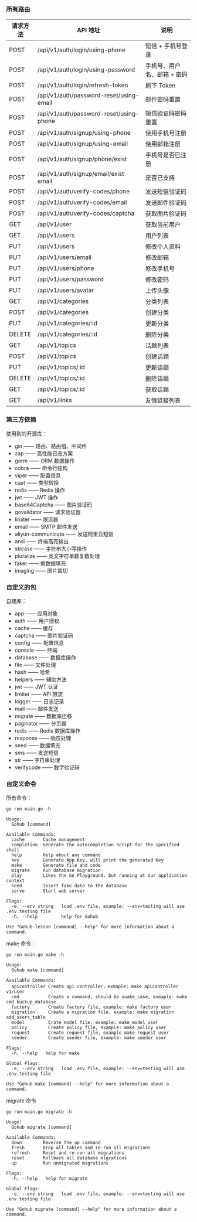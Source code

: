 ### 所有路由

| 请求方法   | API                                                地址 | 说明              |
|--------|-------------------------------------------------------|-----------------|
| POST   | 	/api/v1/auth/login/using-phone	                      | 短信 + 手机号登录      |
| POST   | 	/api/v1/auth/login/using-password	                   | 手机号、用户名、邮箱 + 密码 |
| POST   | 	/api/v1/auth/login/refresh-token	                    | 刷下 Token        |
| POST   | 	/api/v1/auth/password-reset/using-email	             | 邮件密码重置          |
| POST   | 	/api/v1/auth/password-reset/using-phone	             | 短信验证码密码重置       |
| POST   | 	/api/v1/auth/signup/using-phone	                     | 使用手机号注册         |
| POST   | 	/api/v1/auth/signup/using-email	                     | 使用邮箱注册          |
| POST   | 	/api/v1/auth/signup/phone/exist	                     | 手机号是否已注册        |
| POST   | 	/api/v1/auth/signup/email/exist	email                | 是否已支持           |
| POST   | 	/api/v1/auth/verify-codes/phone	                     | 发送短信验证码         |
| POST   | 	/api/v1/auth/verify-codes/email	                     | 发送邮件验证码         |
| POST   | 	/api/v1/auth/verify-codes/captcha	                   | 获取图片验证码         |
| GET    | 	/api/v1/user	                                        | 获取当前用户          |
| GET    | 	/api/v1/users                                        | 	用户列表           |
| PUT    | 	/api/v1/users	                                       | 修改个人资料          |
| PUT    | 	/api/v1/users/email                                  | 	修改邮箱           |
| PUT    | 	/api/v1/users/phone	                                 | 修改手机号           |
| PUT    | 	/api/v1/users/password                               | 	修改密码           |
| PUT    | 	/api/v1/users/avatar                                 | 	上传头像           |
| GET    | 	/api/v1/categories	                                  | 分类列表            |
| POST   | 	/api/v1/categories	                                  | 创建分类            |
| PUT    | 	/api/v1/categories/:id	                              | 更新分类            |
| DELETE | 	/api/v1/categories/:id	                              | 删除分类            |
| GET    | 	/api/v1/topics	                                      | 话题列表            |
| POST   | 	/api/v1/topics	                                      | 创建话题            |
| PUT    | 	/api/v1/topics/:id	                                  | 更新话题            |
| DELETE | 	/api/v1/topics/:id	                                  | 删除话题            |
| GET    | 	/api/v1/topics/:id	                                  | 获取话题            |
| GET    | 	/api/v1/links	                                       | 友情链接列表          |

### 第三方依赖

使用到的开源库：

* gin —— 路由、路由组、中间件
* zap —— 高性能日志方案
* gorm —— ORM 数据操作
* cobra —— 命令行结构
* viper —— 配置信息
* cast —— 类型转换
* redis —— Redis 操作
* jwt —— JWT 操作
* base64Captcha —— 图片验证码
* govalidator —— 请求验证器
* limiter —— 限流器
* email —— SMTP 邮件发送
* aliyun-communicate —— 发送阿里云短信
* ansi —— 终端高亮输出
* strcase —— 字符串大小写操作
* pluralize —— 英文字符单数复数处理
* faker —— 假数据填充
* imaging —— 图片裁切

### 自定义的包

自建库：

* app —— 应用对象
* auth —— 用户授权
* cache —— 缓存
* captcha —— 图片验证码
* config —— 配置信息
* console —— 终端
* database —— 数据库操作
* file —— 文件处理
* hash —— 哈希
* helpers —— 辅助方法
* jwt —— JWT 认证
* limiter —— API 限流
* logger —— 日志记录
* mail —— 邮件发送
* migrate —— 数据库迁移
* paginator —— 分页器
* redis —— Redis 数据库操作
* response —— 响应处理
* seed —— 数据填充
* sms —— 发送短信
* str —— 字符串处理
* verifycode —— 数字验证码

### 自定义命令

所有命令：

```shell
go run main.go -h
```
```text
Usage:
  Gohub [command]

Available Commands:
  cache       Cache management
  completion  Generate the autocompletion script for the specified shell
  help        Help about any command
  key         Generate App Key, will print the generated Key
  make        Generate file and code
  migrate     Run database migration
  play        Likes the Go Playground, but running at our application context
  seed        Insert fake data to the database
  serve       Start web server

Flags:
  -e, --env string   load .env file, example: --env=testing will use .env.testing file
  -h, --help         help for Gohub

Use "Gohub-lesson [command] --help" for more information about a command.
```

make 命令：

```shell
go run main.go make -h
```
```text
Usage:
  Gohub make [command]

Available Commands:
  apicontroller Create api controller，exmaple: make apicontroller v1/user
  cmd           Create a command, should be snake_case, exmaple: make cmd buckup_database
  factory       Create factory file, example: make factory user
  migration     Create a migration file, example: make migration add_users_table
  model         Crate model file, example: make model user
  policy        Create policy file, example: make policy user
  request       Create request file, example make request user
  seeder        Create seeder file, example: make seeder user

Flags:
  -h, --help   help for make

Global Flags:
  -e, --env string   load .env file, example: --env=testing will use .env.testing file

Use "Gohub make [command] --help" for more information about a command.

```

migrate 命令

```shell
go run main.go migrate -h
```
```text
Usage:
  Gohub migrate [command]

Available Commands:
  down        Reverse the up command
  fresh       Drop all tables and re-run all migrations
  refresh     Reset and re-run all migrations
  reset       Rollback all database migrations
  up          Run unmigrated migrations

Flags:
  -h, --help   help for migrate

Global Flags:
  -e, --env string   load .env file, example: --env=testing will use .env.testing file

Use "Gohub migrate [command] --help" for more information about a command.
```